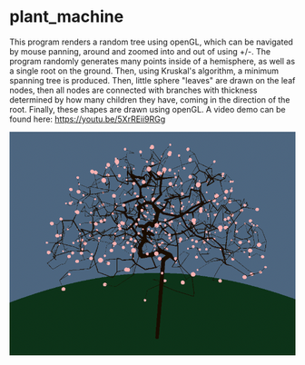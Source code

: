 # plant_machine
This program renders a random tree using openGL, which can be navigated by mouse panning, around and zoomed into and out of using +/-. The program randomly generates many points inside of a hemisphere, as well as a single root on the ground. Then, using Kruskal's algorithm, a minimum spanning tree is produced. Then, little sphere "leaves" are drawn on the leaf nodes, then all nodes are connected with branches with thickness determined by how many children they have, coming in the direction of the root. Finally, these shapes are drawn using openGL. A video demo can be found here: https://youtu.be/5XrREii9RGg


<img src="Tree%20Demo%20Image.png" alt="drawing" width="1000"/>
